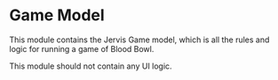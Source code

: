 # Game Model

This module contains the Jervis Game model, which is all the rules and 
logic for running a game of Blood Bowl.

This module should not contain any UI logic.